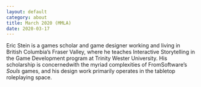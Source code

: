 ```yaml
---
layout: default
category: about
title: March 2020 (MMLA)
date: 2020-03-17
---
```


Eric  Stein  is  a  games  scholar  and  game  designer  working  and  living  in British Columbia’s  Fraser  Valley,  where  he  teaches  Interactive  Storytelling  in  the  Game Development program at Trinity Wester University. His scholarship is concernedwith the  myriad  complexities  of  FromSoftware’s *Souls* games,  and  his  design  work primarily operates in the tabletop roleplaying space.

